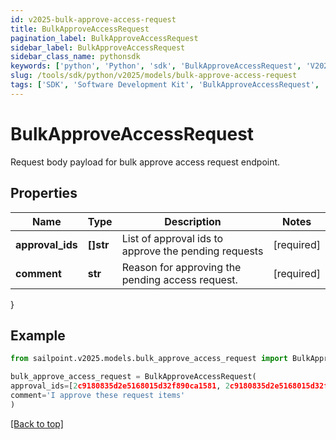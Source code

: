 ```yaml
---
id: v2025-bulk-approve-access-request
title: BulkApproveAccessRequest
pagination_label: BulkApproveAccessRequest
sidebar_label: BulkApproveAccessRequest
sidebar_class_name: pythonsdk
keywords: ['python', 'Python', 'sdk', 'BulkApproveAccessRequest', 'V2025BulkApproveAccessRequest'] 
slug: /tools/sdk/python/v2025/models/bulk-approve-access-request
tags: ['SDK', 'Software Development Kit', 'BulkApproveAccessRequest', 'V2025BulkApproveAccessRequest']
---
```


# BulkApproveAccessRequest

Request body payload for bulk approve access request endpoint.

## Properties

Name | Type | Description | Notes
------------ | ------------- | ------------- | -------------
**approval_ids** | **[]str** | List of approval ids to approve the pending requests | [required]
**comment** | **str** | Reason for approving the pending access request. | [required]
}

## Example

```python
from sailpoint.v2025.models.bulk_approve_access_request import BulkApproveAccessRequest

bulk_approve_access_request = BulkApproveAccessRequest(
approval_ids=[2c9180835d2e5168015d32f890ca1581, 2c9180835d2e5168015d32f890ca1582],
comment='I approve these request items'
)

```
[[Back to top]](#) 

